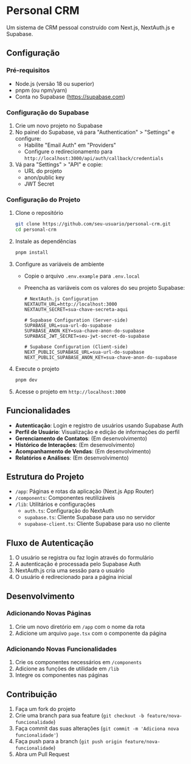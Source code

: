 # Personal CRM

Um sistema de CRM pessoal construído com Next.js, NextAuth.js e Supabase.

## Configuração

### Pré-requisitos

- Node.js (versão 18 ou superior)
- pnpm (ou npm/yarn)
- Conta no Supabase (https://supabase.com)

### Configuração do Supabase

1. Crie um novo projeto no Supabase
2. No painel do Supabase, vá para "Authentication" > "Settings" e configure:
   - Habilite "Email Auth" em "Providers"
   - Configure o redirecionamento para `http://localhost:3000/api/auth/callback/credentials`
3. Vá para "Settings" > "API" e copie:
   - URL do projeto
   - anon/public key
   - JWT Secret

### Configuração do Projeto

1. Clone o repositório

   ```bash
   git clone https://github.com/seu-usuario/personal-crm.git
   cd personal-crm
   ```

2. Instale as dependências

   ```bash
   pnpm install
   ```

3. Configure as variáveis de ambiente

   - Copie o arquivo `.env.example` para `.env.local`
   - Preencha as variáveis com os valores do seu projeto Supabase:

     ```
     # NextAuth.js Configuration
     NEXTAUTH_URL=http://localhost:3000
     NEXTAUTH_SECRET=sua-chave-secreta-aqui

     # Supabase Configuration (Server-side)
     SUPABASE_URL=sua-url-do-supabase
     SUPABASE_ANON_KEY=sua-chave-anon-do-supabase
     SUPABASE_JWT_SECRET=seu-jwt-secret-do-supabase

     # Supabase Configuration (Client-side)
     NEXT_PUBLIC_SUPABASE_URL=sua-url-do-supabase
     NEXT_PUBLIC_SUPABASE_ANON_KEY=sua-chave-anon-do-supabase
     ```

4. Execute o projeto

   ```bash
   pnpm dev
   ```

5. Acesse o projeto em `http://localhost:3000`

## Funcionalidades

- **Autenticação**: Login e registro de usuários usando Supabase Auth
- **Perfil de Usuário**: Visualização e edição de informações do perfil
- **Gerenciamento de Contatos**: (Em desenvolvimento)
- **Histórico de Interações**: (Em desenvolvimento)
- **Acompanhamento de Vendas**: (Em desenvolvimento)
- **Relatórios e Análises**: (Em desenvolvimento)

## Estrutura do Projeto

- `/app`: Páginas e rotas da aplicação (Next.js App Router)
- `/components`: Componentes reutilizáveis
- `/lib`: Utilitários e configurações
  - `auth.ts`: Configuração do NextAuth
  - `supabase.ts`: Cliente Supabase para uso no servidor
  - `supabase-client.ts`: Cliente Supabase para uso no cliente

## Fluxo de Autenticação

1. O usuário se registra ou faz login através do formulário
2. A autenticação é processada pelo Supabase Auth
3. NextAuth.js cria uma sessão para o usuário
4. O usuário é redirecionado para a página inicial

## Desenvolvimento

### Adicionando Novas Páginas

1. Crie um novo diretório em `/app` com o nome da rota
2. Adicione um arquivo `page.tsx` com o componente da página

### Adicionando Novas Funcionalidades

1. Crie os componentes necessários em `/components`
2. Adicione as funções de utilidade em `/lib`
3. Integre os componentes nas páginas

## Contribuição

1. Faça um fork do projeto
2. Crie uma branch para sua feature (`git checkout -b feature/nova-funcionalidade`)
3. Faça commit das suas alterações (`git commit -m 'Adiciona nova funcionalidade'`)
4. Faça push para a branch (`git push origin feature/nova-funcionalidade`)
5. Abra um Pull Request
